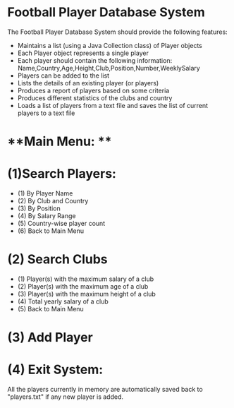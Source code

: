 # **Football Player Database System**
The Football Player Database System should provide the following features: 
- Maintains a list (using a Java Collection class) of Player objects 
- Each Player object represents a single player 
- Each player should contain the following information: Name,Country,Age,Height,Club,Position,Number,WeeklySalary 
- Players can be added to the list 
- Lists the details of an existing player (or players) 
- Produces a report of players based on some criteria 
- Produces different statistics of the clubs and country 
- Loads a list of players from a text file and saves the list of current players to a text file


# **Main Menu: **
# (1)Search Players:
- (1) By Player Name
- (2) By Club and Country
- (3) By Position
- (4) By Salary Range
- (5) Country-wise player count
- (6) Back to Main Menu
# (2) Search Clubs
- (1) Player(s) with the maximum salary of a club
- (2) Player(s) with the maximum age of a club
- (3) Player(s) with the maximum height of a club
- (4) Total yearly salary of a club
- (5) Back to Main Menu
# (3) Add Player
# (4) Exit System:
All the players currently in memory are
automatically saved back to "players.txt" if any new player is added.





